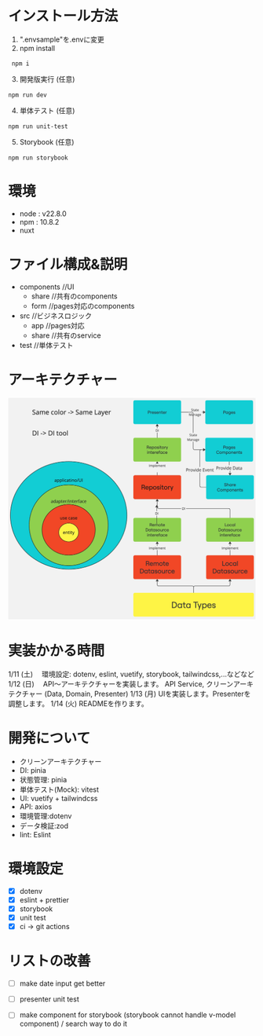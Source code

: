 
# インストール方法

1. ".envsample"を.envに変更
2. npm install
```
 npm i
```
3. 開発版実行 (任意)
```
npm run dev
```
4. 単体テスト (任意)
```
npm run unit-test
```
5. Storybook	(任意)
```
npm run storybook
```

# 環境

 - node : v22.8.0
 - npm : 10.8.2
 - nuxt

# ファイル構成&説明

 - components //UI
	- share //共有のcomponents
	- form //pages対応のcomponents
- src //ビジネスロジック
	- app //pages対応
	- share //共有のservice
- test //単体テスト

# アーキテクチャー
![vue arch](./docs/vueflow.jpg)

# 実装かかる時間
1/11 (土)　
環境設定: dotenv, eslint, vuetify, storybook, tailwindcss,...などなど
1/12 (日)　
API〜アーキテクチャーを実装します。
API Service, クリーンアーキテクチャー (Data, Domain, Presenter)
1/13 (月)
UIを実装します。Presenterを調整します。
1/14 (火)
READMEを作ります。

# 開発について

 - クリーンアーキテクチャー
 - DI: pinia
 - 状態管理: pinia
 - 単体テスト(Mock): vitest
 - UI: vuetify + tailwindcss
 - API: axios
 - 環境管理:dotenv
 - データ検証:zod
 - lint: Eslint

# 環境設定
- [x] dotenv
- [x] eslint + prettier
- [x] storybook
- [x] unit test
- [x] ci -> git actions
# リストの改善
- [ ] make date input get better

- [ ] presenter unit test

- [ ] make component for storybook (storybook cannot handle v-model component) / search way to do it